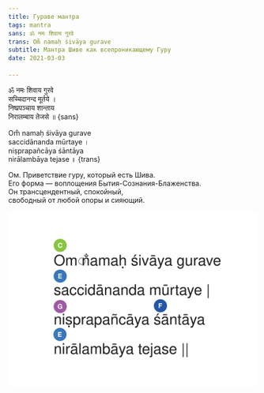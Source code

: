 ```yaml
---
title: Гураве мантра
tags: mantra
sans: ॐ नमः शिवाय गुरवे   
trans: Om̐ namaḥ śivāya gurave  
subtitle: Мантра Шиве как всепроникающему Гуру
date: 2021-03-03

---
```


ॐ नमः शिवाय गुरवे     
सच्चिदानन्द मूर्तये ।   
निष्प्रपञ्चाय शान्ताय      
निरालम्बाय तेजसे ॥ {sans}

Om̐ namaḥ śivāya gurave      
saccidānanda mūrtaye ।    
niṣprapañcāya śāntāya      
nirālambāya tejase ॥ {trans}

Ом. Приветствие гуру, который есть Шива.   
Его форма — воплощения Бытия-Сознания-Блаженства.   
Он трансцендентный, спокойный,   
свободный от любой опоры и сияющий.   



![Gurave](./Gurave.svg)

<audio-player title="Ty burhoe - Angels prayer" file="/audio/Ty-Burhoe-James-Hoskins-Cat-McCarthy-Manorama-and-Janaki-Kagel-Angels-Prayer.mp3" />